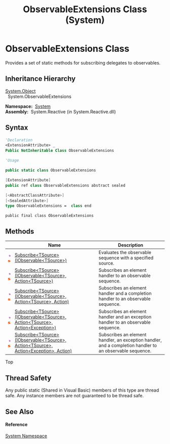 ﻿---
title: ObservableExtensions Class (System)
TOCTitle: ObservableExtensions Class
ms:assetid: T:System.ObservableExtensions
ms:mtpsurl: https://msdn.microsoft.com/en-us/library/system.observableextensions(v=VS.103)
ms:contentKeyID: 36068818
ms.date: 06/28/2011
mtps_version: v=VS.103
f1_keywords:
- System.ObservableExtensions
dev_langs:
- CSharp
- JScript
- VB
- FSharp
- c++
---

# ObservableExtensions Class

Provides a set of static methods for subscribing delegates to observables.

## Inheritance Hierarchy

[System.Object](https://msdn.microsoft.com/en-us/library/e5kfa45b)  
  System.ObservableExtensions  

**Namespace:**  [System](yxcx7skw\(v=vs.103\).md)  
**Assembly:**  System.Reactive (in System.Reactive.dll)

## Syntax

``` vb
'Declaration
<ExtensionAttribute> _
Public NotInheritable Class ObservableExtensions
```

``` vb
'Usage
```

``` csharp
public static class ObservableExtensions
```

``` c++
[ExtensionAttribute]
public ref class ObservableExtensions abstract sealed
```

``` fsharp
[<AbstractClassAttribute>]
[<SealedAttribute>]
type ObservableExtensions =  class end
```

``` jscript
public final class ObservableExtensions
```

## Methods

<table>
<thead>
<tr class="header">
<th> </th>
<th>Name</th>
<th>Description</th>
</tr>
</thead>
<tbody>
<tr class="odd">
<td><img src="images\Hh303103.pubmethod(en-us,VS.103).gif" title="Public method" alt="Public method" /><img src="images\Hh244319.static(en-us,VS.103).gif" title="Static member" alt="Static member" /></td>
<td><a href="https://msdn.microsoft.com/en-us/library/m:system.observableextensions.subscribe%60%601(system.iobservable%7b%60%600%7d)(v=VS.103)">Subscribe&lt;TSource&gt;(IObservable&lt;TSource&gt;)</a></td>
<td>Evaluates the observable sequence with a specified source.</td>
</tr>
<tr class="even">
<td><img src="images\Hh303103.pubmethod(en-us,VS.103).gif" title="Public method" alt="Public method" /><img src="images\Hh244319.static(en-us,VS.103).gif" title="Static member" alt="Static member" /></td>
<td><a href="https://msdn.microsoft.com/en-us/library/m:system.observableextensions.subscribe%60%601(system.iobservable%7b%60%600%7d%2csystem.action%7b%60%600%7d)(v=VS.103)">Subscribe&lt;TSource&gt;(IObservable&lt;TSource&gt;, Action&lt;TSource&gt;)</a></td>
<td>Subscribes an element handler to an observable sequence.</td>
</tr>
<tr class="odd">
<td><img src="images\Hh303103.pubmethod(en-us,VS.103).gif" title="Public method" alt="Public method" /><img src="images\Hh244319.static(en-us,VS.103).gif" title="Static member" alt="Static member" /></td>
<td><a href="https://msdn.microsoft.com/en-us/library/m:system.observableextensions.subscribe%60%601(system.iobservable%7b%60%600%7d%2csystem.action%7b%60%600%7d%2csystem.action)(v=VS.103)">Subscribe&lt;TSource&gt;(IObservable&lt;TSource&gt;, Action&lt;TSource&gt;, Action)</a></td>
<td>Subscribes an element handler and a completion handler to an observable sequence.</td>
</tr>
<tr class="even">
<td><img src="images\Hh303103.pubmethod(en-us,VS.103).gif" title="Public method" alt="Public method" /><img src="images\Hh244319.static(en-us,VS.103).gif" title="Static member" alt="Static member" /></td>
<td><a href="https://msdn.microsoft.com/en-us/library/m:system.observableextensions.subscribe%60%601(system.iobservable%7b%60%600%7d%2csystem.action%7b%60%600%7d%2csystem.action%7bsystem.exception%7d)(v=VS.103)">Subscribe&lt;TSource&gt;(IObservable&lt;TSource&gt;, Action&lt;TSource&gt;, Action&lt;Exception&gt;)</a></td>
<td>Subscribes an element handler and an exception handler to an observable sequence.</td>
</tr>
<tr class="odd">
<td><img src="images\Hh303103.pubmethod(en-us,VS.103).gif" title="Public method" alt="Public method" /><img src="images\Hh244319.static(en-us,VS.103).gif" title="Static member" alt="Static member" /></td>
<td><a href="https://msdn.microsoft.com/en-us/library/m:system.observableextensions.subscribe%60%601(system.iobservable%7b%60%600%7d%2csystem.action%7b%60%600%7d%2csystem.action%7bsystem.exception%7d%2csystem.action)(v=VS.103)">Subscribe&lt;TSource&gt;(IObservable&lt;TSource&gt;, Action&lt;TSource&gt;, Action&lt;Exception&gt;, Action)</a></td>
<td>Subscribes an element handler, an exception handler, and a completion handler to an observable sequence.</td>
</tr>
</tbody>
</table>

Top

## Thread Safety

Any public static (Shared in Visual Basic) members of this type are thread safe. Any instance members are not guaranteed to be thread safe.

## See Also

#### Reference

[System Namespace](yxcx7skw\(v=vs.103\).md)

